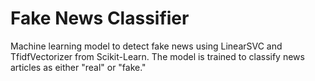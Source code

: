 # Fake News Classifier
Machine learning model to detect fake news using LinearSVC and TfidfVectorizer from Scikit-Learn. The model is trained to classify news articles as either "real" or "fake."

